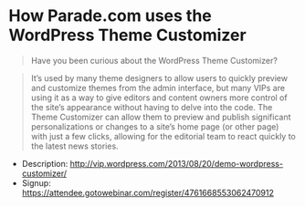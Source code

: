 # How Parade.com uses the WordPress Theme Customizer

> Have you been curious about the WordPress Theme Customizer?

> It’s used by many theme designers to allow users to quickly preview and customize themes from the admin interface, but many VIPs are using it as a way to give editors and content owners more control of the site’s appearance without having to delve into the code. The Theme Customizer can allow them to preview and publish significant personalizations or changes to a site’s home page (or other page) with just a few clicks, allowing for the editorial team to react quickly to the latest news stories.

* Description: http://vip.wordpress.com/2013/08/20/demo-wordpress-customizer/
* Signup: https://attendee.gotowebinar.com/register/4761668553062470912


